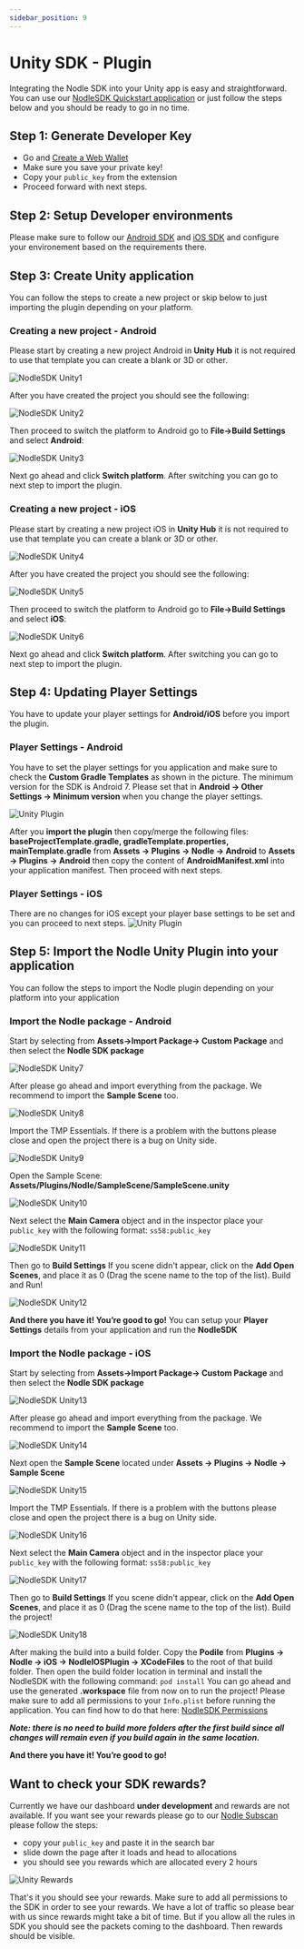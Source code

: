 ```yaml
---
sidebar_position: 9
---
```


# Unity SDK - Plugin

Integrating the Nodle SDK into your Unity app is easy and straightforward. You can use our [NodleSDK Quickstart application](https://github.com/NodleCode/nodlesdk-unity) or just follow the steps below and you should be ready to go in no time.

## Step 1: Generate Developer Key
- Go and [Create a Web Wallet](nodle-wallets/polkadot-js/how-to-create-a-nodle-cash-wallet.md)
- Make sure you save your private key!
- Copy your ```public_key``` from the extension
- Proceed forward with next steps.

## Step 2: Setup Developer environments
Please make sure to follow our [Android SDK](nodle-sdk-android-integration.md) and [iOS SDK](nodle-sdk-ios-integration.md) and configure your environement based on the requirements there.

## Step 3: Create Unity application
You can follow the steps to create a new project or skip below to just importing the plugin depending on your platform.

### Creating a new project - Android
Please start by creating a new project Android in **Unity Hub** it is not required to use that template you can create a blank or 3D or other.

![NodleSDK Unity1](/img/docs/nodle-sdk/unity-android-step1.png)

After you have created the project you should see the following:

![NodleSDK Unity2](/img/docs/nodle-sdk/unity-android-step2.png)

Then proceed to switch the platform to Android go to **File->Build Settings** and select **Android**:

![NodleSDK Unity3](/img/docs/nodle-sdk/unity-android-step3.png)

Next go ahead and click **Switch platform**. After switching you can go to next step to import the plugin.


### Creating a new project - iOS
Please start by creating a new project iOS in **Unity Hub** it is not required to use that template you can create a blank or 3D or other.

![NodleSDK Unity4](/img/docs/nodle-sdk/unity-ios-step1.png)

After you have created the project you should see the following:

![NodleSDK Unity5](/img/docs/nodle-sdk/unity-android-step2.png)

Then proceed to switch the platform to Android go to **File->Build Settings** and select **iOS**:

![NodleSDK Unity6](/img/docs/nodle-sdk/unity-ios-step3.png)

Next go ahead and click **Switch platform**. After switching you can go to next step to import the plugin.

## Step 4: Updating Player Settings
You have to update your player settings for **Android/iOS** before you import the plugin. 

### Player Settings - Android
You have to set the player settings for you application and make sure to check the **Custom Gradle Templates** as shown in the picture. The minimum version for the SDK is Android 7. Please set that in **Android -> Other Settings -> Minimum version** when you change the player settings.

![Unity Plugin](/img/docs/nodle-sdk/unity-android-player.png)

After you **import the plugin** then copy/merge the following files: **baseProjectTemplate.gradle, gradleTemplate.properties, mainTemplate.gradle** from **Assets -> Plugins -> Nodle -> Android** to **Assets -> Plugins -> Android** then copy the content of **AndroidManifest.xml** into your application manifest. Then proceed with next steps.

### Player Settings - iOS
There are no changes for iOS except your player base settings to be set and you can proceed to next steps.
![Unity Plugin](/img/docs/nodle-sdk/unity-ios-player.png)

## Step 5: Import the Nodle Unity Plugin into your application
You can follow the steps to import the Nodle plugin depending on your platform into your application

### Import the Nodle package - Android
Start by selecting from **Assets->Import Package-> Custom Package** and then select the **Nodle SDK package**

![NodleSDK Unity7](/img/docs/nodle-sdk/unity-android-step4.png)

After please go ahead and import everything from the package. We recommend to import the **Sample Scene** too. 

![NodleSDK Unity8](/img/docs/nodle-sdk/unity-android-step5.png)

Import the TMP Essentials. If there is a problem with the buttons please close and open the project there is a bug on Unity side.

![NodleSDK Unity9](/img/docs/nodle-sdk/unity-android-step6.png)

Open the Sample Scene: **Assets/Plugins/Nodle/SampleScene/SampleScene.unity**

![NodleSDK Unity10](/img/docs/nodle-sdk/unity-android-step7.png)

Next select the **Main Camera** object and in the inspector place your ```public_key``` with the following format: ```ss58:public_key```

![NodleSDK Unity11](/img/docs/nodle-sdk/unity-android-step8.png)

Then go to **Build Settings** If you scene didn't appear, click on the **Add Open Scenes**, and place it as 0 (Drag the scene name to the top of the list). Build and Run!

![NodleSDK Unity12](/img/docs/nodle-sdk/unity-android-step9.png)

**And there you have it! You’re good to go!** You can setup your **Player Settings** details from your application and run the **NodleSDK**

### Import the Nodle package - iOS
Start by selecting from **Assets->Import Package-> Custom Package** and then select the **Nodle SDK package**

![NodleSDK Unity13](/img/docs/nodle-sdk/unity-android-step4.png)

After please go ahead and import everything from the package. We recommend to import the **Sample Scene** too. 

![NodleSDK Unity14](/img/docs/nodle-sdk/unity-android-step5.png)

Next open the **Sample Scene** located under **Assets -> Plugins -> Nodle -> Sample Scene**

![NodleSDK Unity15](/img/docs/nodle-sdk/unity-ios-step4.png)

Import the TMP Essentials. If there is a problem with the buttons please close and open the project there is a bug on Unity side.

![NodleSDK Unity16](/img/docs/nodle-sdk/unity-android-step6.png)

Next select the **Main Camera** object and in the inspector place your ```public_key``` with the following format: ```ss58:public_key```

![NodleSDK Unity17](/img/docs/nodle-sdk/unity-android-step8.png)

Then go to **Build Settings** If you scene didn't appear, click on the **Add Open Scenes**, and place it as 0 (Drag the scene name to the top of the list). Build the project!

![NodleSDK Unity18](/img/docs/nodle-sdk/unity-ios-step5.png)

After making the build into a build folder. Copy the **Podile** from **Plugins -> Nodle -> iOS -> NodleIOSPlugin -> XCodeFiles** to the root of that build folder. Then open the build folder location in terminal and install the NodleSDK with the following command: ``pod install`` You can go ahead and use the generated **.workspace** file from now on to run the project! Please make sure to add all permissions to your ```Info.plist``` before running the application. You can find how to do that here: [NodleSDK Permissions](nodle-sdk-ios-integration#step-5-request-permissions)

***Note: there is no need to build more folders after the first build since all changes will remain even if you build again in the same location.*** 

**And there you have it! You’re good to go!** 

## Want to check your SDK rewards?
Currently we have our dashboard **under development** and rewards are not available. If you want see your rewards please go to our [Nodle Subscan](https://nodle.subscan.io/) please follow the steps:

- copy your ```public_key``` and paste it in the search bar
- slide down the page after it loads and head to allocations
- you should see you rewards which are allocated every 2 hours

![Unity Rewards](/img/docs/nodle-sdk/rewards.png)

That's it you should see your rewards. Make sure to add all permissions to the SDK in order to see your rewards. We have a lot of traffic so please bear with us since rewards might take a bit of time. But if you allow all the rules in SDK you should see the packets coming to the dashboard. Then rewards should be visible.

